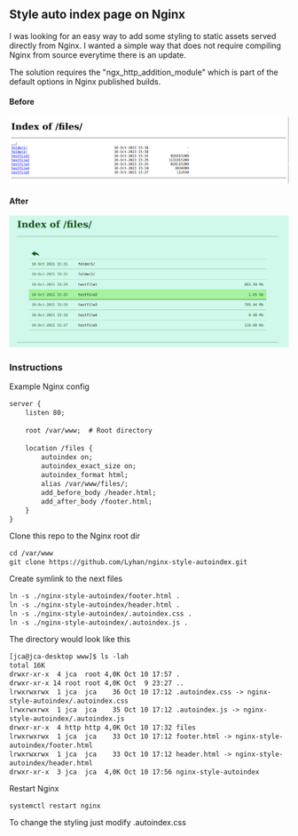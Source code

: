 ## Style auto index page on Nginx

I was looking for an easy way to add some styling to static assets served directly from Nginx.
I wanted a simple way that does not require compiling Nginx from source everytime there is an update.

The solution requires the "ngx_http_addition_module" which is part of the default options in Nginx published builds.

#### Before
![Before](./before.png)

#### After
![After](./after.png)

### Instructions

Example Nginx config
```
server {
    listen 80;
    
    root /var/www;  # Root directory

    location /files {
        autoindex on;
        autoindex_exact_size on;
        autoindex_format html;
        alias /var/www/files/;
        add_before_body /header.html;
        add_after_body /footer.html;
    }
}
```

Clone this repo to the Nginx root dir
```
cd /var/www
git clone https://github.com/Lyhan/nginx-style-autoindex.git
```

Create symlink to the next files
```
ln -s ./nginx-style-autoindex/footer.html .
ln -s ./nginx-style-autoindex/header.html .
ln -s ./nginx-style-autoindex/.autoindex.css .
ln -s ./nginx-style-autoindex/.autoindex.js .
```

The directory would look like this
```
[jca@jca-desktop www]$ ls -lah
total 16K
drwxr-xr-x  4 jca  root 4,0K Oct 10 17:57 .
drwxr-xr-x 14 root root 4,0K Oct  9 23:27 ..
lrwxrwxrwx  1 jca  jca    36 Oct 10 17:12 .autoindex.css -> nginx-style-autoindex/.autoindex.css
lrwxrwxrwx  1 jca  jca    35 Oct 10 17:12 .autoindex.js -> nginx-style-autoindex/.autoindex.js
drwxr-xr-x  4 http http 4,0K Oct 10 17:32 files
lrwxrwxrwx  1 jca  jca    33 Oct 10 17:12 footer.html -> nginx-style-autoindex/footer.html
lrwxrwxrwx  1 jca  jca    33 Oct 10 17:12 header.html -> nginx-style-autoindex/header.html
drwxr-xr-x  3 jca  jca  4,0K Oct 10 17:56 nginx-style-autoindex

```

Restart Nginx
```
systemctl restart nginx
```

To change the styling just modify .autoindex.css